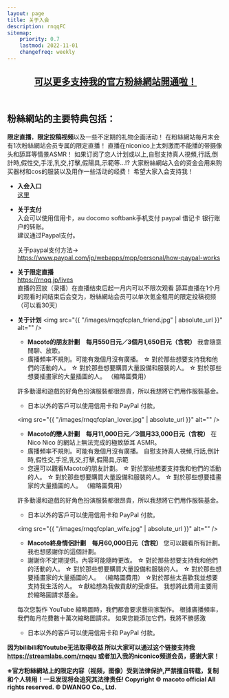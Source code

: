 ```yaml
---
layout: page
title: 关于入会
description: rnqqFC
sitemap:
    priority: 0.7
    lastmod: 2022-11-01
    changefreq: weekly
---
```

<header class="major">
	<h2><a href="#">可以更多支持我的官方粉絲網站開通啦！ </a></h2>
</header>

## 粉絲網站的主要特典包括：
**限定直播**，**限定投稿视频**以及一些不定期的礼物企画活动！
在粉絲網站每月末会有1次粉絲網站会员专属的限定直播！
直播在niconico上太刺激而不能播的带摄像头和舔耳等情景ASMR！
如果订阅了恋人计划或以上,自慰支持真人視頻,行話,倒計時,假性交,手淫,乳交,打擊,假陽具,示範等...!?
大家粉絲網站入会的资金会用来购买器材和cos的服装以及用作一些活动的经费！
希望大家入会支持我！

* **入会入口**  
  [这里](https://rnqq.jp/join)

* **关于支付**  
  入会可以使用信用卡，au docomo softbank手机支付 paypal 借记卡 银行账户的转账。  
  建议通过Paypal支付。

  关于paypal支付方法->
　 <https://www.paypal.com/jp/webapps/mpp/personal/how-paypal-works>


* **关于限定直播**  
  <https://rnqq.jp/lives>  
  直播的回放（录播）在直播结束后起一月内可以不限次观看
  舔耳直播在1个月的观看时间结束后会变为，粉絲網站会员可以单次氪金租用的限定投稿视频
（可以看30天）


* **关于计划**
  <span class="image fit"><img src="{{ "/images/rnqqfcplan_friend.jpg" | absolute_url }}" alt="" />
  </span>
  * **Macoto的朋友計劃　每月550日元／3個月1,650日元（含稅）**
  我會隨意閒聊、放歌。
  * 廣播頻率不規則。可能有幾個月沒有廣播。
  ☆ 對於那些想要支持我和他們的活動的人。
  ☆ 對於那些想要購買大量設備和服裝的人。
  ☆ 對於那些想要插畫家的大量插圖的人。 （縮略圖費用）
  
  許多動漫和遊戲的好角色扮演服裝都很昂貴，所以我想將它們用作服裝基金。
  * 日本以外的客戶可以使用信用卡和 PayPal 付款。

  <span class="image fit"><img src="{{ "/images/rnqqfcplan_lover.jpg" | absolute_url }}" alt="" />
  </span>
  * **Macoto的戀人計劃　每月11,000日元／3個月33,000日元（含稅）**
  在 Nico Nico 的網站上無法完成的極致舔耳 ASMR。
  * 廣播頻率不規則。可能有幾個月沒有廣播。
  自慰支持真人視頻,行話,倒計時,假性交,手淫,乳交,打擊,假陽具,示範
  * 您還可以觀看Macoto的朋友計劃。
  ☆ 對於那些想要支持我和他們的活動的人。
  ☆ 對於那些想要購買大量設備和服裝的人。
  ☆ 對於那些想要插畫家的大量插圖的人。 （縮略圖費用）
  
  許多動漫和遊戲的好角色扮演服裝都很昂貴，所以我想將它們用作服裝基金。
  * 日本以外的客戶可以使用信用卡和 PayPal 付款。

  <span class="image fit"><img src="{{ "/images/rnqqfcplan_wife.jpg" | absolute_url }}" alt="" />
  * **Macoto終身情侶計劃　每月60,000日元（含稅）**
  您可以觀看所有計劃。
  我也想感謝你的這個計劃。
  * 謝謝你不定期提供。內容可能隨時更改。
  ☆ 對於那些想要支持我和他們的活動的人。
  ☆ 對於那些想要購買大量設備和服裝的人。
  ☆ 對於那些想要插畫家的大量插圖的人。 （縮略圖費用）
  ☆對於那些太喜歡我並想要支持我生活的人。
  ☆獻給想為我做貢獻的受虐狂。
  我想將此費用主要用於縮略圖請求基金。

  每次您製作 YouTube 縮略圖時，我們都會要求藝術家製作。
  根據廣播頻率，我們每月花費數十萬次縮略圖請求。
  如果您能添加它們，我將不勝感激
  * 日本以外的客戶可以使用信用卡和 PayPal 付款。



**因为bilibili和Youtube无法取得收益
所以大家可以通过这个链接支持我<https://streamlabs.com/rnqqu>
或者加入我的niconico频道会员，感谢大家！**
  

<div class="box">
<strong>※官方粉絲網站上的限定内容（视频，图像）受到法律保护,严禁擅自转载，复制和个人转用！一旦发现将会追究其法律责任!  
Copyright © macoto official All rights reserved. © DWANGO Co., Ltd.</strong>
</div>

